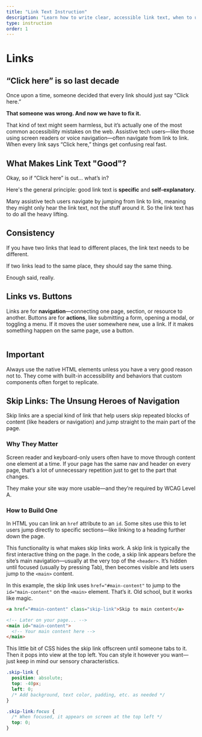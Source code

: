 ```yaml
---
title: "Link Text Instruction"
description: "Learn how to write clear, accessible link text, when to use links vs. buttons, and why skip links matter for navigation."
type: instruction
order: 1
---
```


# Links

<h2 class="subheading">“Click here” is so last decade</h2>

Once upon a time, someone decided that every link should just say “Click here.”

**That someone was wrong. And now we have to fix it.**

That kind of text might seem harmless, but it’s actually one of the most common accessibility mistakes on the web. Assistive tech users—like those using screen readers or voice navigation—often navigate from link to link. When every link says “Click here,” things get confusing real fast.

## What Makes Link Text "Good"?

Okay, so if “Click here” is out… what’s in?

Here's the general principle: good link text is **specific** and **self-explanatory**.

Many assistive tech users navigate by jumping from link to link, meaning they might only hear the link text, not the stuff around it. So the link text has to do all the heavy lifting.

## Consistency

If you have two links that lead to different places, the link text needs to be different.

If two links lead to the same place, they should say the same thing.

Enough said, really.

## Links vs. Buttons

Links are for **navigation**—connecting one page, section, or resource to another. Buttons are for **actions**, like submitting a form, opening a modal, or toggling a menu. If it moves the user somewhere new, use a link. If it makes something happen on the same page, use a button.

<div class="important-callout">
  <img src="/images/icon_eyes_right.png" alt="" class="icon-eyes" />
  <div>
    <h2 class="important-heading">Important</h2>
    <div class="important-content">
      <p>
        Always use the native HTML elements unless you have a very good reason not to. They come with built-in accessibility and behaviors that custom components often forget to replicate.
      </p>
    </div>
  </div>
</div>

## Skip Links: The Unsung Heroes of Navigation

Skip links are a special kind of link that help users skip repeated blocks of content (like headers or navigation) and jump straight to the main part of the page.

### Why They Matter

Screen reader and keyboard-only users often have to move through content one element at a time. If your page has the same nav and header on every page, that’s a lot of unnecessary repetition just to get to the part that changes.

They make your site way more usable—and they’re required by WCAG Level A.

### How to Build One

In HTML you can link an `href` attribute to an `id`. Some sites use this to let users jump directly to specific sections—like linking to a heading further down the page.

This functionality is what makes skip links work. A skip link is typically the first interactive thing on the page. In the code, a skip link appears before the site’s main navigation—usually at the very top of the `<header>`. It’s hidden until focused (usually by pressing Tab), then becomes visible and lets users jump to the `<main>` content.

In this example, the skip link uses `href="#main-content"` to jump to the `id="main-content"` on the `<main>` element. That’s it. Old school, but it works like magic.

```html
<a href="#main-content" class="skip-link">Skip to main content</a>

<!-- Later on your page... -->
<main id="main-content">
  <!-- Your main content here -->
</main>
```

This little bit of CSS hides the skip link offscreen until someone tabs to it. Then it pops into view at the top left. You can style it however you want—just keep in mind our sensory characteristics.

```css
.skip-link {
  position: absolute;
  top: -40px;
  left: 0;
  /* Add background, text color, padding, etc. as needed */
}

.skip-link:focus {
  /* When focused, it appears on screen at the top left */
  top: 0;
}
```
